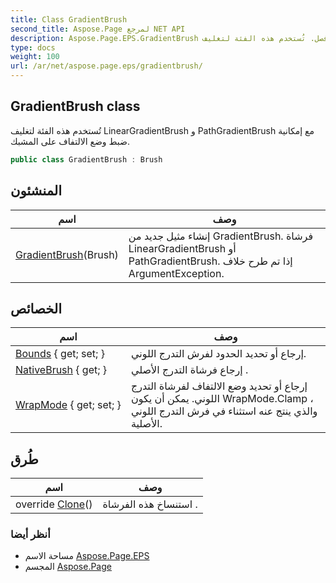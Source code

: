 ```yaml
---
title: Class GradientBrush
second_title: Aspose.Page لمرجع NET API
description: Aspose.Page.EPS.GradientBrush فصل. تُستخدم هذه الفئة لتغليف LinearGradientBrush و PathGradientBrush مع إمكانية ضبط وضع الالتفاف على المشبك.
type: docs
weight: 100
url: /ar/net/aspose.page.eps/gradientbrush/
---
```

## GradientBrush class

تُستخدم هذه الفئة لتغليف LinearGradientBrush و PathGradientBrush مع إمكانية ضبط وضع الالتفاف على المشبك.

```csharp
public class GradientBrush : Brush
```

## المنشئون

| اسم | وصف |
| --- | --- |
| [GradientBrush](gradientbrush/)(Brush) | إنشاء مثيل جديد من GradientBrush.  فرشاة LinearGradientBrush أو PathGradientBrush. إذا تم طرح خلاف ArgumentException. |

## الخصائص

| اسم | وصف |
| --- | --- |
| [Bounds](../../aspose.page.eps/gradientbrush/bounds/) { get; set; } | إرجاع أو تحديد الحدود لفرش التدرج اللوني. |
| [NativeBrush](../../aspose.page.eps/gradientbrush/nativebrush/) { get; } | إرجاع فرشاة التدرج الأصلي . |
| [WrapMode](../../aspose.page.eps/gradientbrush/wrapmode/) { get; set; } | إرجاع أو تحديد وضع الالتفاف لفرشاة التدرج اللوني. يمكن أن يكون WrapMode.Clamp ، والذي ينتج عنه استثناء في فرش التدرج اللوني الأصلية. |

## طُرق

| اسم | وصف |
| --- | --- |
| override [Clone](../../aspose.page.eps/gradientbrush/clone/)() | استنساخ هذه الفرشاة . |

### أنظر أيضا

* مساحة الاسم [Aspose.Page.EPS](../../aspose.page.eps/)
* المجسم [Aspose.Page](../../)


